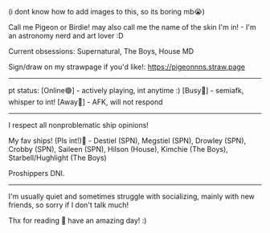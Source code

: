 (i dont know how to add images to this, so its boring mb😭)

Call me Pigeon or Birdie! may also call me the name of the skin I'm in! -
I'm an astronomy nerd and art lover :D

Current obsessions: Supernatural, The Boys, House MD

Sign/draw on my strawpage if you'd like!:
https://pigeonnns.straw.page

______________________________
 
 pt status:
[Online🟢] - actively playing, int anytime :) [Busy🔴] - semiafk, whisper to int! [Away🌙] - AFK, will not respond

______________________________

I respect all nonproblematic ship opinions!

My fav ships! (Pls int!)💙 - Destiel (SPN), Megstiel (SPN), Drowley (SPN), Crobby (SPN), Saileen (SPN), Hilson (House), Kimchie (The Boys), Starbell/Hughlight (The Boys)


Proshippers DNI.
 

______________________________

I'm usually quiet and sometimes struggle with socializing, mainly with new friends, so sorry if I don't talk much!

Thx for reading 💙 have an amazing day! :)
